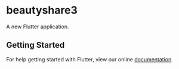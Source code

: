 # beautyshare3

A new Flutter application.

## Getting Started

For help getting started with Flutter, view our online
[documentation](https://flutter.io/).
